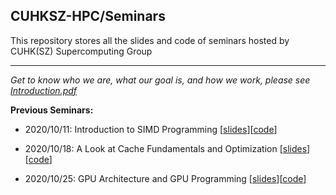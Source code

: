 ## CUHKSZ-HPC/Seminars

This repository stores all the slides and code of seminars hosted by CUHK(SZ) Supercomputing Group

---

*Get to know who we are, what our goal is, and how we work, please see [Introduction.pdf](https://github.com/CUHKSZ-HPC/Seminars/blob/main/Introduction.pdf)*

**Previous Seminars:**

- 2020/10/11: Introduction to SIMD Programming \[[slides](https://github.com/CUHKSZ-HPC/Seminars/blob/main/2020-10-11-SIMD/SIMDseminar.pdf)\]\[[code](https://github.com/CUHKSZ-HPC/Seminars/blob/main/2020-10-11-SIMD/)\]
- 2020/10/18: A Look at Cache Fundamentals and Optimization \[[slides](https://github.com/CUHKSZ-HPC/Seminars/blob/main/2020-10-18-ALookAtCacheFundamentalsAndOptimization/cache.pdf)\]\[[code](https://github.com/CUHKSZ-HPC/Seminars/blob/main/2020-10-18-ALookAtCacheFundamentalsAndOptimization/)\]

- 2020/10/25: GPU Architecture and GPU Programming \[[slides](https://github.com/CUHKSZ-HPC/Seminars/tree/main/2020-10-25-GPUArchnProgramming/GPUArchnProgramming.pdf)\]\[[code](https://github.com/CUHKSZ-HPC/Seminars/tree/main/2020-10-25-GPUArchnProgramming)\]

